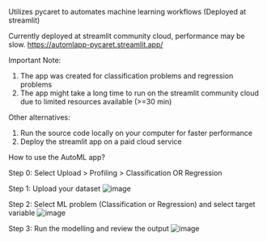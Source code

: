 Utilizes pycaret to automates machine learning workflows (Deployed at streamlit)

Currently deployed at streamlit community cloud, performance may be slow.
https://automlapp-pycaret.streamlit.app/

Important Note: 
1) The app was created for classification problems and regression problems
2) The app might take a long time to run on the streamlit community cloud due to limited resources available (>=30 min)
   
Other alternatives:
1) Run the source code locally on your computer for faster performance
2) Deploy the streamlit app on a paid cloud service

How to use the AutoML app?

Step 0: Select Upload > Profiling > Classification OR Regression

Step 1: Upload your dataset
![image](https://github.com/ongaunjie1/automl_streamlit/assets/118142884/643dd549-acf5-4862-9fb6-f31d9a8a54f7)

Step 2: Select ML problem (Classification or Regression) and select target variable
![image](https://github.com/ongaunjie1/automl_streamlit/assets/118142884/81790877-548f-42ee-a607-7a1f8a6f891b)

Step 3: Run the modelling and review the output
![image](https://github.com/ongaunjie1/automl_streamlit/assets/118142884/598839fc-b4b0-413c-abf7-5ce577314ab8)





